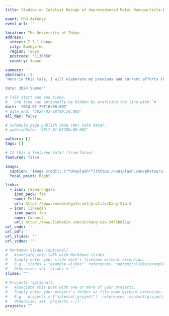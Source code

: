 ```yaml
---
title: Studies on Catalyst Design of Unprecedented Metal Nanoparticle-Based Materials Using Functional Polyoxometalate Modification (tentative)

event: PhD defense
event_url: ''

location: The University of Tokyo
address: 
  street: 7-3-1 Hongo
  city: Bunkyo-ku
  region: Tokyo
  postcode: '1138656'
  country: Japan

summary: ''
abstract: |2-
'Here in this talk, I will elaborate my previous and current efforts togehter with future scopes in the field of hybrid materials of metal nanoparticles and polyoxometalates. Further contents are to be added.

date: 2024 Summer'

# Talk start and end times.
#   End time can optionally be hidden by prefixing the line with `#`.
date: '2024-07-29T10:00:00Z'
# date_end: '2024-03-18T09:20:00Z'
all_day: false

# Schedule page publish date (NOT talk date).
# publishDate: '2017-01-01T00:00:00Z'

authors: []
tags: []

# Is this a featured talk? (true/false)
featured: false

image:
  caption: 'Image credit: [**Unsplash**](https://unsplash.com/photos/silhouette-photography-of-person-oMpAz-DN-9I)'
  focal_point: Right

links:
  - icon: researchgate
    icon_pack: fab
    name: Follow
    url: https://www.researchgate.net/profile/Kang-Xia-3
  - icon: linkedin
    icon_pack: fab
    name: Connect
    url: https://www.linkedin.com/in/kang-xia-3475b811a/
url_code: ''
url_pdf: ''
url_slides: ''
url_video: ''

# Markdown Slides (optional).
#   Associate this talk with Markdown slides.
#   Simply enter your slide deck's filename without extension.
#   E.g. `slides = "example-slides"` references `content/slides/example-slides.md`.
#   Otherwise, set `slides = ""`.
slides: ""

# Projects (optional).
#   Associate this post with one or more of your projects.
#   Simply enter your project's folder or file name without extension.
#   E.g. `projects = ["internal-project"]` references `content/project/deep-learning/index.md`.
#   Otherwise, set `projects = []`.
projects: ""
---
```

